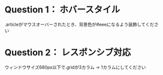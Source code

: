 # Question 1： ホバースタイル
.articleがマウスオーバーされたとき、背景色が#eeeになるよう装飾してください

# Question 2： レスポンシブ対応
ウィンドウサイズ680px以下で.gridが3カラム → 1カラムにしてください